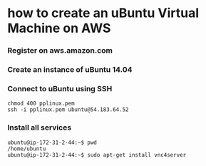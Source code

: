 
# how to create an uBuntu Virtual Machine on AWS

### Register on aws.amazon.com

### Create an instance of uBuntu 14.04

### Connect to uBuntu using SSH
    chmod 400 pplinux.pem 
    ssh -i pplinux.pem ubuntu@54.183.64.52

### Install all services
    ubuntu@ip-172-31-2-44:~$ pwd
    /home/ubuntu
    ubuntu@ip-172-31-2-44:~$ sudo apt-get install vnc4server
